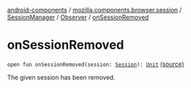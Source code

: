 [android-components](../../../index.md) / [mozilla.components.browser.session](../../index.md) / [SessionManager](../index.md) / [Observer](index.md) / [onSessionRemoved](./on-session-removed.md)

# onSessionRemoved

`open fun onSessionRemoved(session: `[`Session`](../../-session/index.md)`): `[`Unit`](https://kotlinlang.org/api/latest/jvm/stdlib/kotlin/-unit/index.html) [(source)](https://github.com/mozilla-mobile/android-components/blob/master/components/browser/session/src/main/java/mozilla/components/browser/session/SessionManager.kt#L357)

The given session has been removed.

